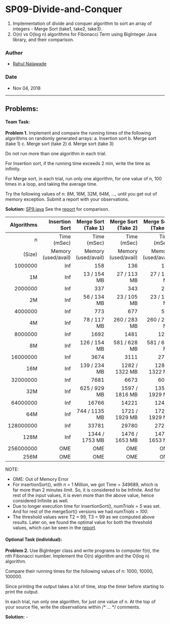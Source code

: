 # SP09-Divide-and-Conquer
1. Implementation of divide and conquer algorithm to sort an array of integers - Merge Sort (take1, take2, take3). 
2. O(n) vs O(log n) algorithms for Fibonacci Term using BigInteger Java library, and their comparison. 

### Author
* [Rahul Nalawade](https://github.com/rahul1947)

### Date
* Nov 04, 2018

_______________________________________________________________________________
## Problems:

#### Team Task: 

**Problem 1.**
   Implement and compare the running times of the following algorithms on 
   randomly generated arrays: 
   a. Insertion sort 
   b. Merge sort (take 1)
   c. Merge sort (take 2) 
   d. Merge sort (take 3)
   
   Do not run more than one algorithm in each trial.
   
   For Insertion sort, if the running time exceeds 2 min, write the time as infinity.
   
   For Merge sort, in each trial, run only one algorithm, for one value of n, 100 times
   in a loop, and taking the average time. 
   
   Try the following values of n: 8M, 16M, 32M, 64M, ..., until you get out of memory exception.
   Submit a report with your observations.

**Solution:** [SP9.java](https://github.com/rahul1947/SP09-Divide-and-Conquer/blob/master/SP9.java) 
   See the [report](https://github.com/rahul1947/SP09-Divide-and-Conquer/blob/master/sp9.pdf) for comparison.



| Algorithms |      Insertion Sort | Merge Sort (Take 1) | Merge Sort (Take 2) | Merge Sort (Take 3) | 
|-----------:|--------------------:|--------------------:|--------------------:|--------------------:| 
|     n      |         Time (mSec) |         Time (mSec) |         Time (mSec) |         Time (mSec) |
|  (Size)    | Memory (used/avail) | Memory (used/avail) | Memory (used/avail) | Memory (used/avail) |
|    1000000 |                 Inf |                 158 |                 136 |                 107 |
|         1M |                 Inf |         13 / 154 MB |         27 / 113 MB |         27 / 113 MB |
|    2000000 |                 Inf |                 337 |                 343 |                 239 |
|         2M |                 Inf |         56 / 134 MB |         23 / 105 MB |         23 / 105 MB |
|    4000000 |                 Inf |                 773 |                 677 |                 569 |
|         4M |                 Inf |         78 / 117 MB |        260 / 283 MB |        260 / 283 MB |
|    8000000 |                 Inf |                1692 |                1481 |                1295 |
|         8M |                 Inf |        126 / 154 MB |        581 / 628 MB |        581 / 628 MB |
|   16000000 |                 Inf |                3674 |                3111 |                2793 |
|        16M |                 Inf |        139 / 234 MB |      1282 / 1322 MB |      1282 / 1322 MB |
|   32000000 |                 Inf |                7681 |                6673 |                6048 |
|        32M |                 Inf |        625 / 929 MB |      1597 / 1816 MB |      1355 / 1929 MB |
|   64000000 |                 Inf |               16766 |               14221 |               12475 |
|        64M |                 Inf |       744 / 1135 MB |      1721 / 1929 MB |      1721 / 1929 MB |
|  128000000 |                 Inf |               33781 |               29780 |               27254 |
|       128M |                 Inf |      1344 / 1753 MB |      1476 / 1653 MB |      1476 / 1653 MB |
|  256000000 |                 OME |                 OME |                 OME |                 OME |
|       256M |                 OME |                 OME |                 OME |                 OME |


NOTE:
- OME: Out of Memory Error
- For insertionSort(), with n = 1 Million, we got Time = 349689, which is far more than 2 minutes limit. So, it is considered to be Infinite. And for rest of the input values, it is even more than the above value, hence considered Infinite as well.
- Due to longer execution time for insertionSort(), *numTrials = 5* was set. And for rest of the mergeSort() versions we had *numTrials = 100*.
- The threshold values were T2 = 99, T3 = 99 as we computed above results. Later on, we found the optimal value for both the threshold values, which can be seen in the [report](https://github.com/rahul1947/SP09-Divide-and-Conquer/blob/master/sp9.pdf). 


#### Optional Task (individual): 

**Problem 2.**
   Use BigInteger class and write programs to computer f(n), the nth Fibonacci number.
   Implement the O(n) algorithm and the O(log n) algorithm. 
   
   Compare their running times for the following values of n: 1000, 10000, 100000. 
   
   Since printing the output takes a lot of time, stop the timer before starting to print the output.
   
   In each trial, run only one algorithm, for just one value of n.
   At the top of your source file, write the observations within /* ... */ comments.

**Solution:** - 